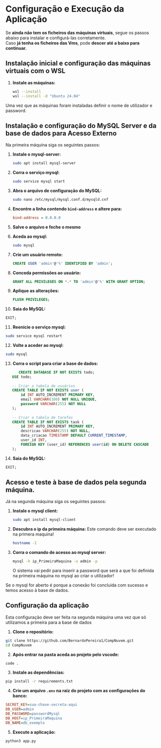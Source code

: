 # Configuração e Execução da Aplicação 

Se **ainda não tem os ficheiros das máquinas virtuais**, segue os passos abaixo para instalar e configurá-las corretamente.  
Caso **já tenha os ficheiros das Vms**, pode **descer até a baixo para continuar.**

## Instalação inicial e configuração das máquinas virtuais com o WSL 

1. **Instale as máquinas:**
   ```bash
   wsl --install
   wsl --install -d "Ubuntu 24.04"
   ```

Uma vez que as máquinas foram instaladas definir o nome de utilizador e password.


## Instalação e configuração do MySQL Server e da base de dados para Acesso Externo

Na primeira máquina siga os seguintes passos:

1. **Instale o mysql-server:**
   ```bash
   sudo apt install mysql-server
   ```
2. **Corra o serviço mysql:**
   ```bash
   sudo service mysql start
   ```
3. **Abra o arquivo de configuração do MySQL:**
   ```sh
   sudo nano /etc/mysql/mysql.conf.d/mysqld.cnf
   ```
4. **Encontre a linha contendo `bind-address` e altere para:**
   ```ini
   bind-address = 0.0.0.0
   ```
5. **Salve o arquivo e feche o mesmo**

6. **Aceda ao mysql:**
   ```sh
   sudo mysql
   ```
7. **Crie um usuário remoto:**
   ```sql
   CREATE USER 'admin'@'%' IDENTIFIED BY 'admin';
   ```
8. **Conceda permissões ao usuário:**
   ```sql
   GRANT ALL PRIVILEGES ON *.* TO 'admin'@'%' WITH GRANT OPTION;
   ```
9. **Aplique as alterações:**
   ```sql
   FLUSH PRIVILEGES;
   ```
10. **Saia do MySQL:**
   ```sql
   EXIT;
   ```
11. **Reenicie o serviço mysql:**
   ```bash
   sudo service mysql restart
   ```
12. **Volte a aceder ao mysql:**
   ```bash
   sudo mysql
   ```
13. **Corra o script para criar a base de dados:**
   ```sql
         CREATE DATABASE IF NOT EXISTS todo;
      USE todo;
      
      -- Criar a tabela de usuários
      CREATE TABLE IF NOT EXISTS user (
          id INT AUTO_INCREMENT PRIMARY KEY,
          email VARCHAR(100) NOT NULL UNIQUE,
          password VARCHAR(255) NOT NULL
      );
      
      -- Criar a tabela de tarefas
      CREATE TABLE IF NOT EXISTS task (
          id INT AUTO_INCREMENT PRIMARY KEY,
          descricao VARCHAR(255) NOT NULL,
          data_criacao TIMESTAMP DEFAULT CURRENT_TIMESTAMP,
          user_id INT,
          FOREIGN KEY (user_id) REFERENCES user(id) ON DELETE CASCADE
      );
   ```
14. **Saia do MySQL:**
   ```sql
   EXIT;
   ```

## Acesso e teste à base de dados pela segunda máquina.

Já na segunda máquina siga os seguintes passos:

1. **Instale o mysql client:**
   ```bash
   sudo apt install mysql-client
   ```

2. **Descubra o ip da primeira máquina:**
   Este comando deve ser executado na primera maquina!
   ```bash
   hostname -I
   ```

3. **Corra o comando de acesso ao mysql server:**
   ```bash
   mysql -h ip_PrimeiraMaquina -u admin -p
   ```
   O sistema vai pedir para inserir a password que será a que foi definida na primeira máquina no mysql ao criar o utilizador!

Se o mysql for aberto é porque a conexão foi concluida com sucesso e temos acesso à base de dados.

## Configuração da aplicação

   Esta configuração deve ser feita na segunda máquina uma vez que só utilizamos a primeira para a base de dados

   1. **Clone o repositório:**
   ```bash
   git clone https://github.com/BernardoPereira1/CompNuvem.git
   cd CompNuvem
   ```

   2. **Após entrar na pasta aceda ao projeto pelo vscode:**
   ```bash
   code .
   ```

   3. **Instale as dependências:**
   ```bash
   pip install -r requirements.txt
   ```

   4. **Crie um arquivo `.env` na raiz do projeto com as configurações do banco:**
   ```ini
   SECRET_KEY=sua-chave-secreta-aqui
   DB_USER=admin
   DB_PASSWORD=passwordMysql
   DB_HOST=ip_PrimeiraMaquina
   DB_NAME=db_exemplo
   ```

   5. **Execute a aplicação:**
   ```bash
   python3 app.py
   ```











